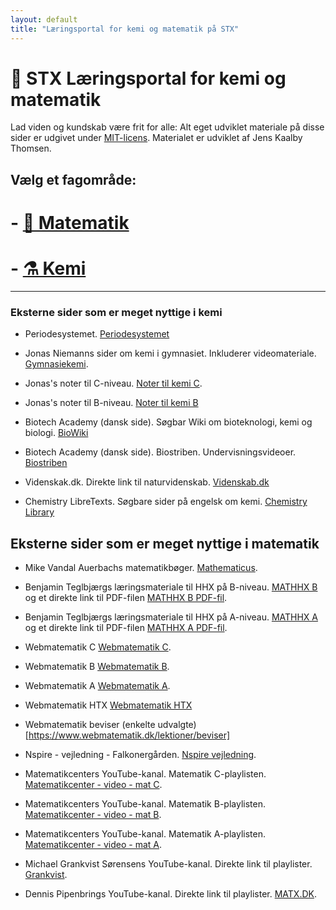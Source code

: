 ```yaml
---
layout: default
title: "Læringsportal for kemi og matematik på STX"
---
```


# 📘 STX Læringsportal for kemi og matematik

Lad viden og kundskab være frit for alle: Alt eget udviklet materiale på disse sider er udgivet under [MIT-licens](https://opensource.org/licenses/MIT). Materialet er udviklet af Jens Kaalby Thomsen.

## Vælg et fagområde:

# - [📐 Matematik](./matematik/index.html)
# - [⚗️ Kemi](./kemi/index.html)

--- 

### Eksterne sider som er meget nyttige i kemi
- Periodesystemet. [Periodesystemet](https://ptable.com/?lang=da#Egenskaber/Serie)

- Jonas Niemanns sider om kemi i gymnasiet. Inkluderer videomateriale. [Gymnasiekemi](https://www.gymnasiekemi.com/).

- Jonas's noter til C-niveau. [Noter til kemi C](https://www.gymnasiekemi.com/uploads/9/3/4/8/93484852/noter_-_kemi_c_-_jonas_niemann_-_1.4.pdf).

- Jonas's noter til B-niveau. [Noter til kemi B](https://www.gymnasiekemi.com/ressourcer-kemi-b.html)

- Biotech Academy (dansk side). Søgbar Wiki om bioteknologi, kemi og biologi. [BioWiki](https://www.biotechacademy.dk/undervisning/ordliste-indeks/)

- Biotech Academy (dansk side). Biostriben. Undervisningsvideoer. [Biostriben](https://www.biotechacademy.dk/e-learning/biostriben/gymnasie/)

- Videnskak.dk. Direkte link til naturvidenskab. [Videnskab.dk](https://videnskab.dk/naturvidenskab/)

- Chemistry LibreTexts. Søgbare sider på engelsk om kemi. [Chemistry Library](https://chem.libretexts.org/)

## Eksterne sider som er meget nyttige i matematik

- Mike Vandal Auerbachs matematikbøger. [Mathematicus](https://mathematicus.dk/matematik/).

- Benjamin Teglbjærgs læringsmateriale til HHX på B-niveau. [MATHHX B](https://www.mathhx.dk/b/index.html) og et direkte link til PDF-filen [MATHHX B PDF-fil](https://www.mathhx.dk/b/mathhx-b.pdf).
- Benjamin Teglbjærgs læringsmateriale til HHX på A-niveau. [MATHHX A](https://www.mathhx.dk/a/index.html) og et direkte link til PDF-filen [MATHHX A PDF-fil](https://www.mathhx.dk/a/mathhx-a.pdf).

- Webmatematik C [Webmatematik C](https://www.webmatematik.dk/lektioner/matematik-c).
- Webmatematik B [Webmatematik B](https://www.webmatematik.dk/lektioner/matematik-b).
- Webmatematik A [Webmatematik A](https://www.webmatematik.dk/lektioner/matematik-a).
- Webmatematik HTX [Webmatematik HTX](https://www.webmatematik.dk/lektioner/saerligt-for-htx)
- Webmatematik beviser (enkelte udvalgte) [https://www.webmatematik.dk/lektioner/beviser]



- Nspire - vejledning - Falkonergården. [Nspire vejledning](https://sites.google.com/a/falgoo.dk/nspire-vejledning/).

- Matematikcenters YouTube-kanal. Matematik C-playlisten. [Matematikcenter - video - mat C](https://www.youtube.com/playlist?list=PLBi8bp4skXCg701byNkOxDBirLsSOwNF2).
- Matematikcenters YouTube-kanal. Matematik B-playlisten. [Matematikcenter - video - mat B](https://www.youtube.com/playlist?list=PLBi8bp4skXCizgWdbuFGCn782Yth3CqMJ).
- Matematikcenters YouTube-kanal. Matematik A-playlisten. [Matematikcenter - video - mat A](https://www.youtube.com/playlist?list=PLBi8bp4skXCjbRdmkkAIf0rjJF8E_4bLp).


- Michael Grankvist Sørensens YouTube-kanal. Direkte link til playlister. [Grankvist](https://www.youtube.com/@michaelgrankvistsrensen4337/playlists).

- Dennis Pipenbrings YouTube-kanal. Direkte link til playlister. [MATX.DK](https://www.youtube.com/@DennisPipenbring/playlists).









